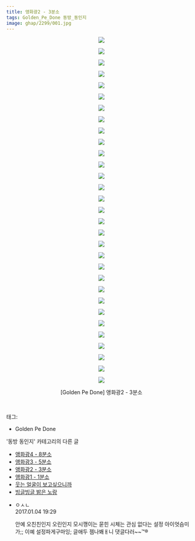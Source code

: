 ```yaml
---
title: 앵화광2 - 3분소
tags: Golden_Pe_Done 동방_동인지
image: ghap/2299/001.jpg
---
```

<div class="article">
<p style="text-align: center; clear: none; float: none;"><img src="{{ site.nasurl }}/ghap/2299/001.jpg"/></p>
<p style="text-align: center; clear: none; float: none;"><img src="{{ site.nasurl }}/ghap/2299/002.jpg"/></p>
<p style="text-align: center; clear: none; float: none;"><img src="{{ site.nasurl }}/ghap/2299/003.jpg"/></p>
<p style="text-align: center; clear: none; float: none;"><img src="{{ site.nasurl }}/ghap/2299/004.jpg"/></p>
<p style="text-align: center; clear: none; float: none;"><img src="{{ site.nasurl }}/ghap/2299/005.jpg"/></p>
<p style="text-align: center; clear: none; float: none;"><img src="{{ site.nasurl }}/ghap/2299/006.jpg"/></p>
<p style="text-align: center; clear: none; float: none;"><img src="{{ site.nasurl }}/ghap/2299/007.jpg"/></p>
<p style="text-align: center; clear: none; float: none;"><img src="{{ site.nasurl }}/ghap/2299/008.jpg"/></p>
<p style="text-align: center; clear: none; float: none;"><img src="{{ site.nasurl }}/ghap/2299/009.jpg"/></p>
<p style="text-align: center; clear: none; float: none;"><img src="{{ site.nasurl }}/ghap/2299/010.jpg"/></p>
<p style="text-align: center; clear: none; float: none;"><img src="{{ site.nasurl }}/ghap/2299/011.jpg"/></p>
<p style="text-align: center; clear: none; float: none;"><img src="{{ site.nasurl }}/ghap/2299/012.jpg"/></p>
<p style="text-align: center; clear: none; float: none;"><img src="{{ site.nasurl }}/ghap/2299/013.jpg"/></p>
<p style="text-align: center; clear: none; float: none;"><img src="{{ site.nasurl }}/ghap/2299/014.jpg"/></p>
<p style="text-align: center; clear: none; float: none;"><img src="{{ site.nasurl }}/ghap/2299/015.jpg"/></p>
<p style="text-align: center; clear: none; float: none;"><img src="{{ site.nasurl }}/ghap/2299/016.jpg"/></p>
<p style="text-align: center; clear: none; float: none;"><img src="{{ site.nasurl }}/ghap/2299/017.jpg"/></p>
<p style="text-align: center; clear: none; float: none;"><img src="{{ site.nasurl }}/ghap/2299/018.jpg"/></p>
<p style="text-align: center; clear: none; float: none;"><img src="{{ site.nasurl }}/ghap/2299/019.jpg"/></p>
<p style="text-align: center; clear: none; float: none;"><img src="{{ site.nasurl }}/ghap/2299/020.jpg"/></p>
<p style="text-align: center; clear: none; float: none;"><img src="{{ site.nasurl }}/ghap/2299/021.jpg"/></p>
<p style="text-align: center; clear: none; float: none;"><img src="{{ site.nasurl }}/ghap/2299/022.jpg"/></p>
<p style="text-align: center; clear: none; float: none;"><img src="{{ site.nasurl }}/ghap/2299/023.jpg"/></p>
<p style="text-align: center; clear: none; float: none;"><img src="{{ site.nasurl }}/ghap/2299/024.jpg"/></p>
<p style="text-align: center; clear: none; float: none;"><img src="{{ site.nasurl }}/ghap/2299/025.jpg"/></p>
<p style="text-align: center; clear: none; float: none;"><img src="{{ site.nasurl }}/ghap/2299/026.jpg"/></p>
<p style="text-align: center; clear: none; float: none;"><img src="{{ site.nasurl }}/ghap/2299/027.jpg"/></p>
<p style="text-align: center; clear: none; float: none;"><img src="{{ site.nasurl }}/ghap/2299/028.jpg"/></p>
<p style="text-align: center; clear: none; float: none;"><img src="{{ site.nasurl }}/ghap/2299/029.jpg"/></p>
<p style="text-align: center; clear: none; float: none;"><img src="{{ site.nasurl }}/ghap/2299/030.jpg"/></p>
<p style="text-align: center; clear: none; float: none;"><img src="{{ site.nasurl }}/ghap/2299/031.jpg"/></p>
<p style="text-align: center; clear: none; float: none;">[Golden Pe Done] 앵화광2 - 3분소</p>
<p><br/></p>
</div><div class="tagTrail">
<p>태그: </p>
<ul>
<li>Golden Pe Done</li>
</ul>
</div><div class="another">
<p>'동방 동인지' 카테고리의 다른 글</p>
<ul>
<li><a href="/2016-09-23-ghap_2301">앵화광4 - 8분소</a></li>
<li><a href="/2016-09-23-ghap_2300">앵화광3 - 5분소</a></li>
<li><a href="/2016-09-23-ghap_2299">앵화광2 - 3분소</a></li>
<li><a href="/2016-09-23-ghap_2298">앵화광1 - 1분소</a></li>
<li><a href="/2016-09-23-ghap_2297">웃는 얼굴이 보고싶으니까</a></li>
<li><a href="/2016-09-23-ghap_2296">빙글빙글 밝은 노랑</a></li>
</ul>
</div><div class="cb_module cb_fluid">
<div class="cb_wrt cb_profile">
<div class="comment">
<ul>
<li class="cb_thumb_off" id="comment14883143">
<div class="cb_comment_area">
<div class="cb_info_area">
<div class="cb_section">
<span class="cb_nick_name">ㅇㅅㄴ</span>
</div>
<div class="cb_section">
<span class="cb_date">2017.01.04 19:29 </span>
</div>
</div>
<div class="cb_dsc_comment">
<p class="cb_dsc">
											안예 오친친인지 오린인지 모시깽이는 묻힌 시체는 관심 없다는 설정 아이엇슴미가;; 이예 설정파게구마잉; 글애두 젬나봬ㅐ니 댓글다러~~™®
										</p>
</div>
</div></li>
</ul>
</div>
</div><!-- commentList close -->
</div>